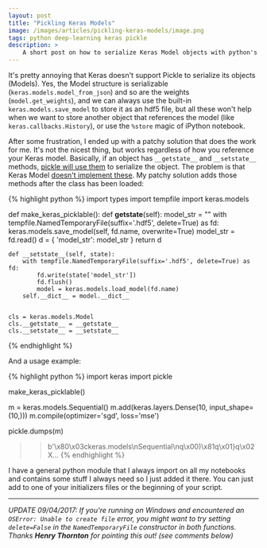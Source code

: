 ```yaml
---
layout: post
title: "Pickling Keras Models"
image: /images/articles/pickling-keras-models/image.png
tags: python deep-learning keras pickle
description: >
    A short post on how to serialize Keras Model objects with python's Pickle library
---
```


It's pretty annoying that Keras doesn't support Pickle to serialize its objects (Models). Yes, the Model structure is serializable (`keras.models.model_from_json`) and so are the weights (`model.get_weights`), and we can always use the built-in `keras.models.save_model` to store it as an hdf5 file, but all these won't help when we want to store another object that references the model (like `keras.callbacks.History`), or use the `%store` magic of iPython notebook.

After some frustration, I ended up with a patchy solution that does the work for me. It's not the nicest thing, but works regardless of how you reference your Keras model. Basically, if an object has `__getstate__` and `__setstate__` methods, [pickle will use them](https://docs.python.org/3/library/pickle.html#pickle-inst) to serialize the object. The problem is that Keras Model [doesn't implement these](https://github.com/fchollet/keras/issues/789). My patchy solution adds those methods after the class has been loaded:

{% highlight python %}
import types
import tempfile
import keras.models

def make_keras_picklable():
    def __getstate__(self):
        model_str = ""
        with tempfile.NamedTemporaryFile(suffix='.hdf5', delete=True) as fd:
            keras.models.save_model(self, fd.name, overwrite=True)
            model_str = fd.read()
        d = { 'model_str': model_str }
        return d

    def __setstate__(self, state):
        with tempfile.NamedTemporaryFile(suffix='.hdf5', delete=True) as fd:
            fd.write(state['model_str'])
            fd.flush()
            model = keras.models.load_model(fd.name)
        self.__dict__ = model.__dict__


    cls = keras.models.Model
    cls.__getstate__ = __getstate__
    cls.__setstate__ = __setstate__

{% endhighlight %}

And a usage example:

{% highlight python %}
import keras
import pickle

make_keras_picklable()

m = keras.models.Sequential()
m.add(keras.layers.Dense(10, input_shape=(10,)))
m.compile(optimizer='sgd', loss='mse')

pickle.dumps(m)

>> b'\x80\x03ckeras.models\nSequential\nq\x00)\x81q\x01}q\x02X...
{% endhighlight %}

I have a general python module that I always import on all my notebooks and contains some stuff I always need so I just added it there. You can just add to one of your initializers files or the beginning of your script.

***

_UPDATE 09/04/2017: If you're running on Windows and encountered an `OSError: Unable to create file` error, you might want to try setting `delete=False` in the `NamedTemporaryFile` constructor in both functions. Thanks **Henry Thornton** for pointing this out! (see comments below)_
